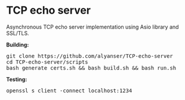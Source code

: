 # TCP echo server
Asynchronous TCP echo server implementation using Asio library and SSL/TLS.

<b>Building:</b>
<pre>
git clone https://github.com/alyanser/TCP-echo-server
cd TCP-echo-server/scripts
bash generate_certs.sh && bash build.sh && bash run.sh
</pre>
<b>Testing:</b>
<pre>
openssl s_client -connect localhost:1234
</pre>
